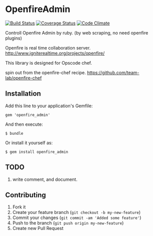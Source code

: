 # OpenfireAdmin

[![Build Status](https://travis-ci.org/nazoking/openfire_admin.png?branch=master)](https://travis-ci.org/nazoking/openfire_admin) [![Coverage Status](https://coveralls.io/repos/nazoking/openfire_admin/badge.png)](https://coveralls.io/r/nazoking/openfire_admin) [![Code Climate](https://codeclimate.com/github/nazoking/openfire_admin.png)](https://codeclimate.com/github/nazoking/openfire_admin)

Controll Openfire Admin by ruby. (by web scraping,
 no need openfire plugins)

Openfire is real time collaboration server.
http://www.igniterealtime.org/projects/openfire/

This library is designed for Opscode chef.

spin out from the openfire-chef recipe.
https://github.com/team-lab/openfire-chef

## Installation

Add this line to your application's Gemfile:

    gem 'openfire_admin'

And then execute:

    $ bundle

Or install it yourself as:

    $ gem install openfire_admin

## TODO

1. write comment, and document.

## Contributing

1. Fork it
2. Create your feature branch (`git checkout -b my-new-feature`)
3. Commit your changes (`git commit -am 'Added some feature'`)
4. Push to the branch (`git push origin my-new-feature`)
5. Create new Pull Request
